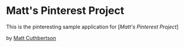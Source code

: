 # Matt's Pinterest Project

This is the pinteresting sample application for 
[*Matt's Pinterest Project*]

by [Matt Cuthbertson](http://mattcuthbertson.com)